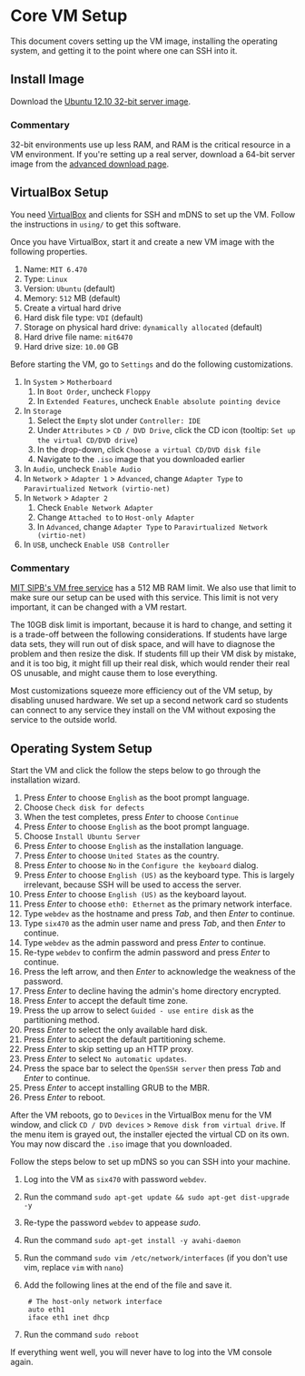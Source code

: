 # Core VM Setup

This document covers setting up the VM image, installing the operating system,
and getting it to the point where one can SSH into it.


## Install Image

Download the
[Ubuntu 12.10 32-bit server image](http://releases.ubuntu.com/quantal/ubuntu-12.10-server-i386.iso).

### Commentary

32-bit environments use up less RAM, and RAM is the critical resource in a VM
environment. If you're setting up a real server, download a 64-bit server image
from the [advanced download page](http://releases.ubuntu.com/quantal/).


## VirtualBox Setup

You need [VirtualBox](https://www.virtualbox.org/) and clients for SSH and mDNS
to set up the VM. Follow the instructions in `using/` to get this software.

Once you have VirtualBox, start it and create a new VM image with the following
properties.

1. Name: `MIT 6.470`
1. Type: `Linux`
1. Version: `Ubuntu` (default)
1. Memory: `512` MB (default)
1. Create a virtual hard drive
1. Hard disk file type: `VDI` (default)
1. Storage on physical hard drive: `dynamically allocated` (default)
1. Hard drive file name: `mit6470`
1. Hard drive size: `10.00` GB

Before starting the VM, go to `Settings` and do the following customizations.

1. In `System` > `Motherboard`
    1. In `Boot Order`, uncheck `Floppy`
    1. In `Extended Features`, uncheck `Enable absolute pointing device`
1. In `Storage`
    1. Select the `Empty` slot under `Controller: IDE`
    1. Under `Attributes` > `CD / DVD Drive`, click the CD icon
       (tooltip: `Set up the virtual CD/DVD drive`)
    1. In the drop-down, click `Choose a virtual CD/DVD disk file`
    1. Navigate to the `.iso` image that you downloaded earlier
1. In `Audio`, uncheck `Enable Audio`
1. In `Network` > `Adapter 1` > `Advanced`, change `Adapter Type` to
   `Paravirtualized Network (virtio-net)`
1. In `Network` > `Adapter 2`
    1. Check `Enable Network Adapter`
    1. Change `Attached to` to `Host-only Adapter`
    1. In `Advanced`, change `Adapter Type` to
       `Paravirtualized Network (virtio-net)`
1. In `USB`, uncheck `Enable USB Controller`

### Commentary

[MIT SIPB's VM free service](https://xvm.mit.edu) has a 512 MB RAM limit. We
also use that limit to make sure our setup can be used with this service. This
limit is not very important, it can be changed with a VM restart.

The 10GB disk limit is important, because it is hard to change, and setting it
is a trade-off between the following considerations. If students have large
data sets, they will run out of disk space, and will have to diagnose the
problem and then resize the disk. If students fill up their VM disk by mistake,
and it is too big, it might fill up their real disk, which would render their
real OS unusable, and might cause them to lose everything.

Most customizations squeeze more efficiency out of the VM setup, by disabling
unused hardware. We set up a second network card so students can connect to any
service they install on the VM without exposing the service to the outside
world.


## Operating System Setup

Start the VM and click the  follow the steps below to go through the installation wizard.

1. Press _Enter_ to choose `English` as the boot prompt language.
1. Choose `Check disk for defects`
1. When the test completes, press _Enter_ to choose `Continue`
1. Press _Enter_ to choose `English` as the boot prompt language.
1. Choose `Install Ubuntu Server`
1. Press _Enter_ to choose `English` as the installation language.
1. Press _Enter_ to choose `United States` as the country.
1. Press _Enter_ to choose `No` in the `Configure the keyboard` dialog.
1. Press _Enter_ to choose `English (US)` as the keyboard type. This is largely
   irrelevant, because SSH will be used to access the server.
1. Press _Enter_ to choose `English (US)` as the keyboard layout.
1. Press _Enter_ to choose `eth0: Ethernet` as the primary network interface.
1. Type `webdev` as the hostname and press _Tab_, and then _Enter_ to continue.
1. Type `six470` as the admin user name and press _Tab_, and then _Enter_ to
   continue.
1. Type `webdev` as the admin password and press _Enter_ to continue.
1. Re-type `webdev` to confirm the admin password and press _Enter_ to
   continue.
1. Press the left arrow, and then _Enter_ to acknowledge the weakness of the
   password.
1. Press _Enter_ to decline having the admin's home directory encrypted.
1. Press _Enter_ to accept the default time zone.
1. Press the up arrow to select `Guided - use entire disk` as the partitioning
   method.
1. Press _Enter_ to select the only available hard disk.
1. Press _Enter_ to accept the default partitioning scheme.
1. Press _Enter_ to skip setting up an HTTP proxy.
1. Press _Enter_ to select `No automatic updates`.
1. Press the space bar to select the `OpenSSH server` then press _Tab_ and
   _Enter_ to continue.
1. Press _Enter_ to accept installing GRUB to the MBR.
1. Press _Enter_ to reboot.

After the VM reboots, go to `Devices` in the VirtualBox menu for the VM window,
and click `CD / DVD devices` > `Remove disk from virtual drive`. If the menu
item is grayed out, the installer ejected the virtual CD on its own. You may
now discard the `.iso` image that you downloaded.

Follow the steps below to set up mDNS so you can SSH into your machine.

1. Log into the VM as `six470` with password `webdev`.
1. Run the command `sudo apt-get update && sudo apt-get dist-upgrade -y`
1. Re-type the password `webdev` to appease _sudo_.
1. Run the command `sudo apt-get install -y avahi-daemon`
1. Run the command `sudo vim /etc/network/interfaces` (if you don't use vim,
   replace `vim` with `nano`)
1. Add the following lines at the end of the file and save it.

        # The host-only network interface
        auto eth1
        iface eth1 inet dhcp

1. Run the command `sudo reboot`

If everything went well, you will never have to log into the VM console again.
